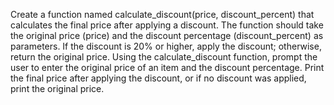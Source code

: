 Create a function named calculate_discount(price, discount_percent) that calculates the final price after applying a discount. 
The function should take the original price (price) and the discount percentage (discount_percent) as parameters.
If the discount is 20% or higher, apply the discount; otherwise, return the original price.
Using the calculate_discount function, prompt the user to enter the original price of an item and the discount percentage. 
Print the final price after applying the discount, or if no discount was applied, print the original price.
